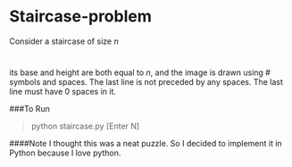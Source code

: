 # Staircase-problem
Consider a staircase of size *n*
>    #
>   ##
>  ###
> ####

its base and height are both equal to *n*, and the image is drawn using # symbols and spaces. 
The last line is not preceded by any spaces. The last line must have 0 spaces in it.

###To Run
> python staircase.py
>[Enter N]

####Note
I thought this was a neat puzzle. So I decided to implement it in Python because I love python.

